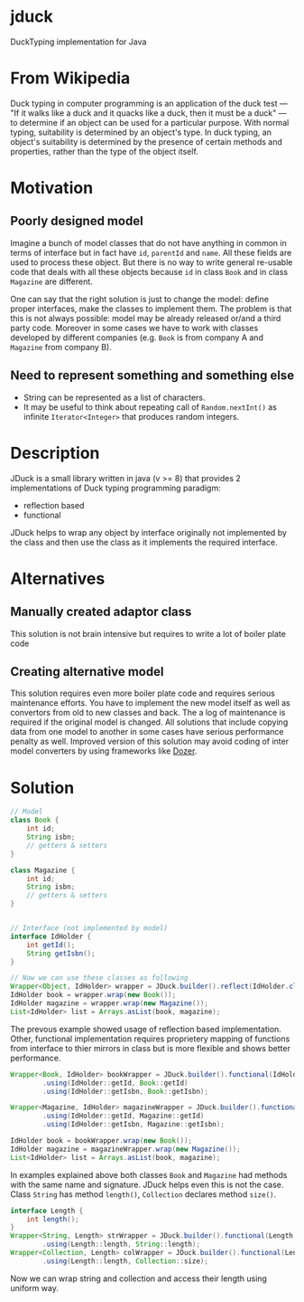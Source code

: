 # jduck
DuckTyping implementation for Java

# From Wikipedia
Duck typing in computer programming is an application of the duck test — 
"If it walks like a duck and it quacks like a duck, then it must be a duck" — 
to determine if an object can be used for a particular purpose. 
With normal typing, suitability is determined by an object's type. 
In duck typing, an object's suitability is determined by the presence of certain methods and properties, rather than the type of the object itself.

# Motivation
## Poorly designed model
Imagine a bunch of model classes that do not have anything in common in terms of interface but in fact have `id`, `parentId` and `name`. 
All these fields are used to process these object. But there is no way to write general re-usable code that deals with 
all these objects because `id` in class `Book` and in class `Magazine` are different.

One can say that the right solution is just to change the model: define proper interfaces, make the classes to implement them. 
The problem is that this is not always possible: model may be already released or/and a third party code. Moreover in some cases 
we have to work with classes developed by different companies (e.g. `Book` is from company A and `Magazine` from company B). 

## Need to represent something and something else
* String can be represented as a list of characters. 
* It may be useful to think about repeating call of `Random.nextInt()` as infinite `Iterator<Integer>` that produces random integers. 

# Description
JDuck is a small library written in java (v >= 8) that provides 2 implementations of Duck typing programming paradigm:
* reflection based
* functional

JDuck helps to wrap any object by interface originally not implemented by the class and then use the class as it implements the required interface. 

# Alternatives

## Manually created adaptor class
This solution is not brain intensive but requires to write a lot of boiler plate code

## Creating alternative model
This solution requires even more boiler plate code and requires serious maintenance efforts. You have to implement the new model
itself as well as convertors from old to new classes and back. The a log of maintenance is required if the original model is changed.
All solutions that include copying data from one model to another in some cases have serious performance penalty as well. 
Improved version of this solution may avoid coding of inter model converters by using frameworks like [Dozer](https://github.com/DozerMapper/dozer).


# Solution

```java
// Model
class Book {
    int id;
    String isbn;
    // getters & setters
}

class Magazine {
    int id;
    String isbn;
    // getters & setters
}


// Interface (not implemented by model)
interface IdHolder {
    int getId();
    String getIsbn();
}

// Now we can use these classes as following
Wrapper<Object, IdHolder> wrapper = JDuck.builder().reflect(IdHolder.class);
IdHolder book = wrapper.wrap(new Book());
IdHolder magazine = wrapper.wrap(new Magazine());
List<IdHolder> list = Arrays.asList(book, magazine);
```

The prevous example showed usage of reflection based implementation. Other, functional implementation requires proprietery mapping
of functions from interface to thier mirrors in class but is more flexible and shows better performance.


```java
Wrapper<Book, IdHolder> bookWrapper = JDuck.builder().functional(IdHolder.class, Book.class)
        .using(IdHolder::getId, Book::getId)
        .using(IdHolder::getIsbn, Book::getIsbn);

Wrapper<Magazine, IdHolder> magazineWrapper = JDuck.builder().functional(IdHolder.class, Magazine.class)
        .using(IdHolder::getId, Magazine::getId)
        .using(IdHolder::getIsbn, Magazine::getIsbn);

IdHolder book = bookWrapper.wrap(new Book());
IdHolder magazine = magazineWrapper.wrap(new Magazine());
List<IdHolder> list = Arrays.asList(book, magazine);
```

In examples explained above both classes `Book` and `Magazine` had methods with the same name and signature. JDuck helps even this is not the case. Class `String` has method `length()`, `Collection` declares method `size()`. 

```java
interface Length {
    int length();
}
Wrapper<String, Length> strWrapper = JDuck.builder().functional(Length.class, String.class)
        .using(Length::length, String::length);
Wrapper<Collection, Length> colWrapper = JDuck.builder().functional(Length.class, Collection.class)
        .using(Length::length, Collection::size);
```
Now we can wrap string and collection and access their length using uniform way. 

